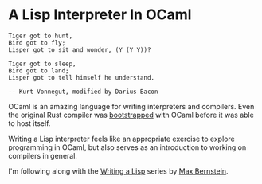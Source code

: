 # A Lisp Interpreter In OCaml

```
Tiger got to hunt,
Bird got to fly;
Lisper got to sit and wonder, (Y (Y Y))?

Tiger got to sleep,
Bird got to land;
Lisper got to tell himself he understand.

-- Kurt Vonnegut, modified by Darius Bacon 
```

OCaml is an amazing language for writing interpreters and compilers. Even the original Rust compiler was [bootstrapped](https://github.com/rust-lang/rust/tree/ef75860a0a72f79f97216f8aaa5b388d98da6480/src/boot) with OCaml before it was able to host itself. 

Writing a Lisp interpreter feels like an appropriate exercise to explore programming in OCaml, but also serves as an introduction to working on compilers in general.

I'm following along with the [Writing a Lisp](https://bernsteinbear.com/blog/lisp/00_fundamentals/) series by [Max Bernstein](https://bernsteinbear.com/).


